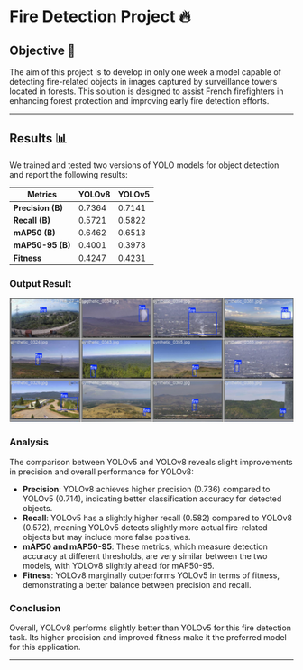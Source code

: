 # Fire Detection Project 🔥

## Objective 🎯
The aim of this project is to develop in only one week a model capable of detecting fire-related objects in images captured by surveillance towers located in forests. This solution is designed to assist French firefighters in enhancing forest protection and improving early fire detection efforts.

---

## Results 📊
We trained and tested two versions of YOLO models for object detection and report the following results:

| **Metrics**          | **YOLOv8**           | **YOLOv5**           |
|-----------------------|----------------------|----------------------|
| **Precision (B)**     | 0.7364              | 0.7141              |
| **Recall (B)**        | 0.5721              | 0.5822              |
| **mAP50 (B)**         | 0.6462              | 0.6513              |
| **mAP50-95 (B)**      | 0.4001              | 0.3978              |
| **Fitness**           | 0.4247              | 0.4231              |

### Output Result
![Output Result](Output_result.png)

### Analysis
The comparison between YOLOv5 and YOLOv8 reveals slight improvements in precision and overall performance for YOLOv8:

- **Precision**: YOLOv8 achieves higher precision (0.736) compared to YOLOv5 (0.714), indicating better classification accuracy for detected objects.
- **Recall**: YOLOv5 has a slightly higher recall (0.582) compared to YOLOv8 (0.572), meaning YOLOv5 detects slightly more actual fire-related objects but may include more false positives.
- **mAP50 and mAP50-95**: These metrics, which measure detection accuracy at different thresholds, are very similar between the two models, with YOLOv8 slightly ahead for mAP50-95.
- **Fitness**: YOLOv8 marginally outperforms YOLOv5 in terms of fitness, demonstrating a better balance between precision and recall.

### Conclusion
Overall, YOLOv8 performs slightly better than YOLOv5 for this fire detection task. Its higher precision and improved fitness make it the preferred model for this application.

---


   

